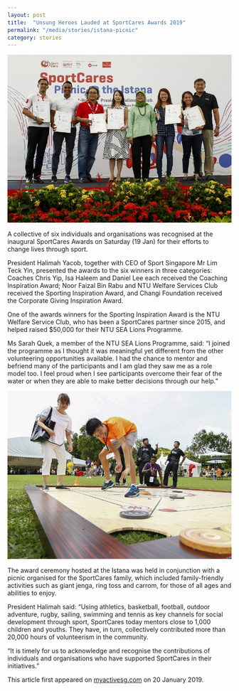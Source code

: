 ```yaml
---
layout: post
title:  "Unsung Heroes Lauded at SportCares Awards 2019"
permalink: "/media/stories/istana-picnic"
category: stories
---
```


![Istana Picnic](/images/Istana_Picnic_2.jpg)

A collective of six individuals and organisations was recognised at the inaugural SportCares Awards on Saturday (19 Jan) for their efforts to change lives through sport.

President Halimah Yacob, together with CEO of Sport Singapore Mr Lim Teck Yin, presented the awards to the six winners in three categories: Coaches Chris Yip, Isa Haleem and Daniel Lee each received the Coaching Inspiration Award; Noor Faizal Bin Rabu and NTU Welfare Services Club received the Sporting Inspiration Award, and Changi Foundation received the Corporate Giving Inspiration Award.

One of the awards winners for the Sporting Inspiration Award is the NTU Welfare Service Club, who has been a SportCares partner since 2015, and helped raised $50,000 for their NTU SEA Lions Programme.

Ms Sarah Quek, a member of the NTU SEA Lions Programme, said: “I joined the programme as I thought it was meaningful yet different from the other volunteering opportunities available. I had the chance to mentor and befriend many of the participants and I am glad they saw me as a role model too. I feel proud when I see participants overcome their fear of the water or when they are able to make better decisions through our help.”

![Istana Picnic 2](/images/Istana_Picnic.jpg)

The award ceremony hosted at the Istana was held in conjunction with a picnic organised for the SportCares family, which included family-friendly activities such as giant jenga, ring toss and carrom, for those of all ages and abilities to enjoy.

President Halimah said: “Using athletics, basketball, football, outdoor adventure, rugby, sailing, swimming and tennis as key channels for social development through sport, SportCares today mentors close to 1,000 children and youths. They have, in turn, collectively contributed more than 20,000 hours of volunteerism in the community.

“It is timely for us to acknowledge and recognise the contributions of individuals and organisations who have supported SportCares in their initiatives.”

This article first appeared on [myactivesg.com](https://www.myactivesg.com/read/2019/1/unsung-heroes-lauded-at-sportcares-awards-2019) on 20 January 2019.

